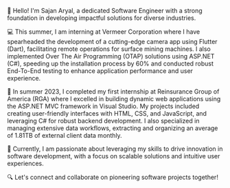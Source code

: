 👋 Hello! I'm Sajan Aryal, a dedicated Software Engineer with a strong foundation in developing impactful solutions for diverse industries.

💻 This summer, I am interning at Vermeer Corporation where I have spearheaded the development of a cutting-edge camera app using Flutter (Dart), facilitating remote operations for surface mining machines. I also implemented Over The Air Programming (OTAP) solutions using ASP.NET (C#), speeding up the installation process by 60% and conducted robust End-To-End testing to enhance application performance and user experience.

🌟 In summer 2023, I completed my first internship at Reinsurance Group of America (RGA) where I excelled in building dynamic web applications using the ASP.NET MVC framework in Visual Studio. My projects included creating user-friendly interfaces with HTML, CSS, and JavaScript, and leveraging C# for robust backend development. I also specialized in managing extensive data workflows, extracting and organizing an average of 1.81TB of external client data monthly.

🚀 Currently, I am passionate about leveraging my skills to drive innovation in software development, with a focus on scalable solutions and intuitive user experiences.

🔍 Let's connect and collaborate on pioneering software projects together!

<!---
taryal98/taryal98 is a ✨ special ✨ repository because its `README.md` (this file) appears on your GitHub profile.
You can click the Preview link to take a look at your changes.
--->
